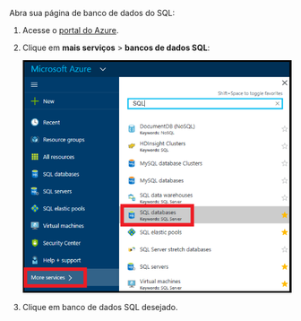 
Abra sua página de banco de dados do SQL:

1.  Acesse o [portal do Azure](https://portal.azure.com).
2.  Clique em **mais serviços** > **bancos de dados SQL**:

    ![Bancos de dados SQL](./media/sql-database-browse-to-database/browse-to-database.png)

3.  Clique em banco de dados SQL desejado.